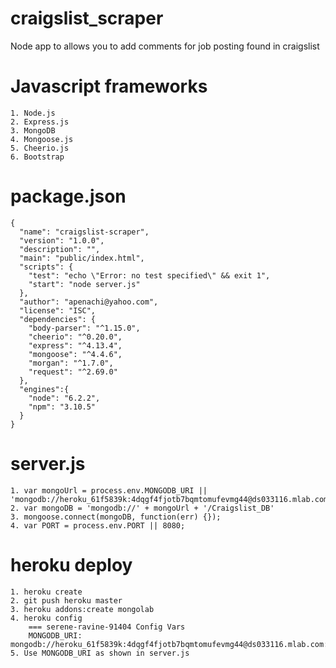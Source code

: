 # craigslist_scraper
Node app to allows you to add comments for job posting found in craigslist

# Javascript frameworks
	1. Node.js
	2. Express.js
	3. MongoDB
	4. Mongoose.js
	5. Cheerio.js
	6. Bootstrap

# package.json
	
	{
	  "name": "craigslist-scraper",
	  "version": "1.0.0",
	  "description": "",
	  "main": "public/index.html",
	  "scripts": {
		"test": "echo \"Error: no test specified\" && exit 1",
		"start": "node server.js"
	  },
	  "author": "apenachi@yahoo.com",
	  "license": "ISC",
	  "dependencies": {
		"body-parser": "^1.15.0",
		"cheerio": "^0.20.0",
		"express": "^4.13.4",
		"mongoose": "^4.4.6",
		"morgan": "^1.7.0",
		"request": "^2.69.0"
	  },
	  "engines":{
		"node": "6.2.2",
		"npm": "3.10.5"
	  }
	}

# server.js
	1. var mongoUrl = process.env.MONGODB_URI || 'mongodb://heroku_61f5839k:4dqgf4fjotb7bqmtomufevmg44@ds033116.mlab.com:33116/heroku_61f5839k'
	2. var mongoDB = 'mongodb://' + mongoUrl + '/Craigslist_DB'
	3. mongoose.connect(mongoDB, function(err) {});
	4. var PORT = process.env.PORT || 8080;

# heroku deploy
	1. heroku create
	2. git push heroku master
	3. heroku addons:create mongolab
	4. heroku config
		=== serene-ravine-91404 Config Vars
		MONGODB_URI: mongodb://heroku_61f5839k:4dqgf4fjotb7bqmtomufevmg44@ds033116.mlab.com:33116/heroku_61f5839k
	5. Use MONGODB_URI as shown in server.js

